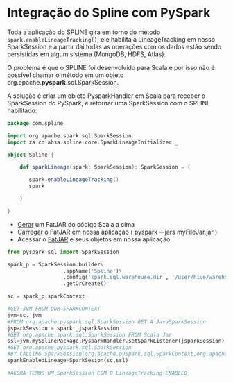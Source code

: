 # Integração do Spline com PySpark

Toda a aplicação do SPLINE gira em torno do método `spark.enableLineageTracking()`, ele habilita a LineageTracking em nosso SparkSession e a partir dai todas as operações com os dados estão sendo persistidas em algum sistema (MongoDB, HDFS, Atlas).

O problema é que o SPLINE foi desenvolvido para Scala e por isso não é possível chamar o método em um objeto org.apache.<strong>pyspark</strong>.sql.SparkSession.

A solução é criar um objeto PysparkHandler em Scala para receber o SparkSession do PySpark, e retornar uma SparkSession com o SPLINE habilitado:
```scala
package com.spline

import org.apache.spark.sql.SparkSession
import za.co.absa.spline.core.SparkLineageInitializer._

object Spline {

    def sparkLineage(spark: SparkSession): SparkSession = {

       spark.enableLineageTracking()
       spark

    }

}
```
- [Gerar](https://github.com/WilliamPorto/keyruslab-spline/blob/master/FatJAR.md "Gerar") um FatJAR do código Scala a cima  
- [Carregar](https://github.com/WilliamPorto/keyruslab-spline/blob/master/Persist%C3%AAncia.md) o FatJAR em nossa aplicação ( pyspark --jars myFileJar.jar )
- Acessar o [FatJAR](https://github.com/WilliamPorto/keyruslab-spline/blob/master/FatJAR.md) e seus objetos em nossa aplicação 

```python
from pyspark.sql import SparkSession

spark_p = SparkSession.builder\
	              .appName('Spline')\
	              .config('spark.sql.warehouse.dir', '/user/hive/warehouse')\
	              .getOrCreate()

sc = spark_p.sparkContext

#GET JVM FROM OUR SPARKCONTEXT
jvm=sc._jvm
#FROM org.apache.pyspark.sql.SparkSession GET A JavaSparkSession
jsparkSession = spark._jsparkSession
#GET org.apache.spark.sql.SparkSession FROM Scala Jar
ssl=jvm.mySplinePackage.PysparkHandler.setSparkListener(jsparkSession)
#GET org.apache.pyspark.sql.SparkSession
#BY CALLING SparkSession(org.apache.pyspark.sql.SparkContext,org.apache.spark.sql.SparkSession)
sparkEnabledLineage=SparkSesion(sc,ssl)

#AGORA TEMOS UM SparkSession COM O LineageTracking ENABLED
```
